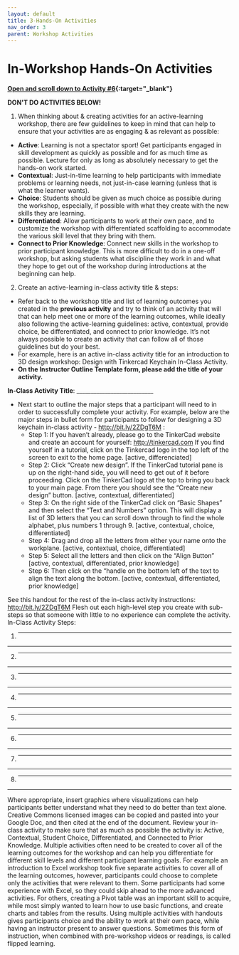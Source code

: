 ```yaml
---
layout: default
title: 3-Hands-On Activities
nav_order: 3
parent: Workshop Activities
---
```


# In-Workshop Hands-On Activities

**[Open and scroll down to Activity #6](https://docs.google.com/document/d/1X3FChiF7T135sEjjxO69oamhIYPaxpiF42uLjVIxopI/edit#){:target="_blank"}**

**DON'T DO ACTIVITIES BELOW!**

1. When thinking about & creating activities for an active-learning workshop, there are few guidelines to keep in mind that can help to ensure that your activities are as engaging & as relevant as possible:
- **Active**: Learning is not a spectator sport! Get participants engaged in skill development as quickly as possible and for as much time as possible. Lecture for only as long as absolutely necessary to get the hands-on work started.
- **Contextual**: Just-in-time learning to help participants with immediate problems or learning needs, not just-in-case learning (unless that is what the learner wants).
- **Choice**: Students should be given as much choice as possible during the workshop, especially, if possible with what they create with the new skills they are learning. 
- **Differentiated**: Allow participants to work at their own pace, and to customize the workshop with differentiated scaffolding to accommodate the various skill level that they bring with them.
- **Connect to Prior Knowledge**: Connect new skills in the workshop to prior participant knowledge. This is more difficult to do in a one-off workshop, but asking students what discipline they work in and what they hope to get out of the workshop during introductions at the beginning can help.

2. Create an active-learning in-class activity title & steps:
- Refer back to the workshop title and list of learning outcomes you created in the **previous activity** and try to think of an activity that will that can help meet one or more of the learning outcomes, while ideally also following the active-learning guidelines: active, contextual, provide choice, be differentiated, and connect to prior knowledge. It’s not always possible to create an activity that can follow all of those guidelines but do your best.
- For example, here is an active in-class activity title for an introduction to 3D design workshop: Design with Tinkercad Keychain In-Class Activity.
- **On the Instructor Outline Template form, please add the title of your activity.**

**In-Class Activity Title**: ___________________________

- Next start to outline the major steps that a participant will need to in order to successfully complete your activity. For example, below are the major steps in bullet form for participants to follow for designing a 3D keychain in-class activity - http://bit.ly/2ZDgT6M : 
  - Step 1: If you haven’t already, please go to the TinkerCad website and create an account for yourself: http://tinkercad.com  If you find yourself in a tutorial, click on the Tinkercad logo in the top left of the screen to exit to the home page. [active, differenciated]
  - Step 2: Click “Create new design”. If the TinkerCad tutorial pane is up on the right-hand side, you will need to get out of it before proceeding. Click on the TinkerCad logo at the top to bring you back to your main page. From there you should see the “Create new design” button. [active, contextual, differentiated]
  - Step 3: On the right side of the TinkerCad click on “Basic Shapes” and then select the “Text and Numbers” option. This will display a list of 3D letters that you can scroll down through to find the whole alphabet, plus numbers 1 through 9. [active, contextual, choice, differentiated]
  - Step 4: Drag and drop all the letters from either your name onto the workplane. [active, contextual, choice, differentiated]
  - Step 5: Select all the letters and then click on the “Align Button” [active, contextual, differentiated, prior knowledge]
  - Step 6: Then click on the “handle on the bottom left of the text to align the text along the bottom. [active, contextual, differentiated, prior knowledge]

See this handout for the rest of the in-class activity instructions:  http://bit.ly/2ZDgT6M 
Flesh out each high-level step you create with sub-steps so that someone with little to no experience can complete the activity.
In-Class Activity Steps:
1. _____________________________________________________________
_____________________________________________________________
2. _____________________________________________________________
_____________________________________________________________
3. _____________________________________________________________
_____________________________________________________________
4. _____________________________________________________________
_____________________________________________________________
5. _____________________________________________________________
_____________________________________________________________
6. _____________________________________________________________
_____________________________________________________________
7. _____________________________________________________________
_____________________________________________________________
8. _____________________________________________________________
_____________________________________________________________

Where appropriate, insert graphics where visualizations can help participants better understand what they need to do better than text alone. Creative Commons licensed images can be copied and pasted into your Google Doc, and then cited at the end of the document.
Review your in-class activity to make sure that as much as possible the activity is: 
Active, Contextual, Student Choice, Differentiated, and Connected to Prior Knowledge.
Multiple activities often need to be created to cover all of the learning outcomes for the workshop and can help you differentiate for different skill levels and different participant learning goals. 
For example an introduction to Excel workshop took five separate activities to cover all of the learning outcomes, however, participants could choose to complete only the activities that were relevant to them.
Some participants had some experience with Excel, so they could skip ahead to the more advanced activities. For others, creating a Pivot table was an important skill to acquire, while most simply wanted to learn how to use basic functions, and create charts and tables from the results. 
Using multiple activities with handouts gives participants choice and the ability to work at their own pace, while having an instructor present to answer questions. Sometimes this form of instruction, when combined with pre-workshop videos or readings, is called flipped learning.

